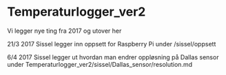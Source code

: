 # Temperaturlogger_ver2
Vi legger nye ting fra 2017 og utover her

21/3 2017 Sissel legger inn oppsett for Raspberry Pi under /sissel/oppsett

6/4 2017  Sissel legger ut hvordan man endrer oppløsning på Dallas sensor under Temperaturlogger_ver2/sissel/Dallas_sensor/resolution.md

